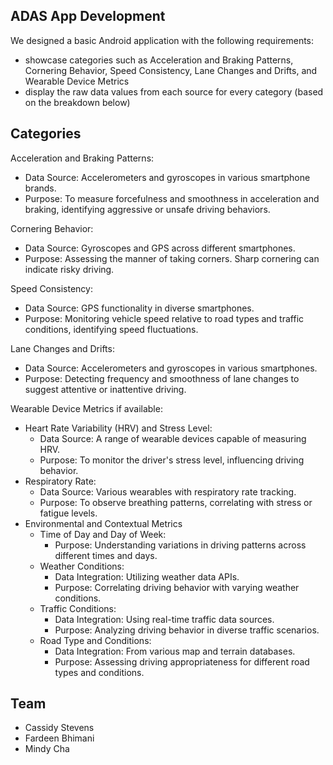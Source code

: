 ADAS App Development
--------------------------------
We designed a basic Android application with the following requirements:
- showcase categories such as Acceleration and Braking Patterns, Cornering Behavior, Speed Consistency, Lane Changes and Drifts, and Wearable Device Metrics
- display the raw data values from each source for every category (based on the breakdown below)
  
Categories
---------------------------------
Acceleration and Braking Patterns:
- Data Source: Accelerometers and gyroscopes in various smartphone brands.
- Purpose: To measure forcefulness and smoothness in acceleration and braking, identifying aggressive or unsafe driving behaviors.
  
Cornering Behavior:
- Data Source: Gyroscopes and GPS across different smartphones.
- Purpose: Assessing the manner of taking corners. Sharp cornering can indicate risky driving.
  
Speed Consistency:
- Data Source: GPS functionality in diverse smartphones.
- Purpose: Monitoring vehicle speed relative to road types and traffic conditions, identifying speed fluctuations.
  
Lane Changes and Drifts:
- Data Source: Accelerometers and gyroscopes in various smartphones.
- Purpose: Detecting frequency and smoothness of lane changes to suggest attentive or inattentive driving.
  
Wearable Device Metrics if available:
- Heart Rate Variability (HRV) and Stress Level:
  - Data Source: A range of wearable devices capable of measuring HRV.
  - Purpose: To monitor the driver's stress level, influencing driving behavior.
- Respiratory Rate:
  - Data Source: Various wearables with respiratory rate tracking.
  - Purpose: To observe breathing patterns, correlating with stress or fatigue levels.
- Environmental and Contextual Metrics
  - Time of Day and Day of Week:
    - Purpose: Understanding variations in driving patterns across different times and days.
  - Weather Conditions:
    - Data Integration: Utilizing weather data APIs.
    - Purpose: Correlating driving behavior with varying weather conditions.
  - Traffic Conditions:
    - Data Integration: Using real-time traffic data sources.
    - Purpose: Analyzing driving behavior in diverse traffic scenarios.
  - Road Type and Conditions:
    - Data Integration: From various map and terrain databases.
    - Purpose: Assessing driving appropriateness for different road types and conditions.

Team
---------------------------------
- Cassidy Stevens
- Fardeen Bhimani
- Mindy Cha
